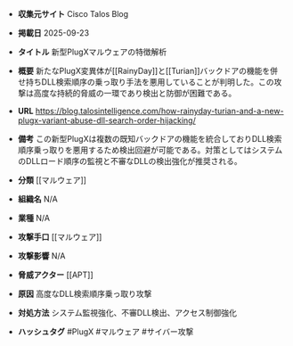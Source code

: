 - **収集元サイト**
Cisco Talos Blog

- **掲載日**
2025-09-23

- **タイトル**
新型PlugXマルウェアの特徴解析

- **概要**
新たなPlugX変異体が[[RainyDay]]と[[Turian]]バックドアの機能を併せ持ちDLL検索順序の乗っ取り手法を悪用していることが判明した。この攻撃は高度な持続的脅威の一環であり検出と防御が困難である。

- **URL**
https://blog.talosintelligence.com/how-rainyday-turian-and-a-new-plugx-variant-abuse-dll-search-order-hijacking/

- **備考**
この新型PlugXは複数の既知バックドアの機能を統合しておりDLL検索順序乗っ取りを悪用するため検出回避が可能である。対策としてはシステムのDLLロード順序の監視と不審なDLLの検出強化が推奨される。

- **分類**
[[マルウェア]]

- **組織名**
N/A

- **業種**
N/A

- **攻撃手口**
[[マルウェア]]

- **攻撃影響**
N/A

- **脅威アクター**
[[APT]]

- **原因**
高度なDLL検索順序乗っ取り攻撃

- **対処方法**
システム監視強化、不審DLL検出、アクセス制御強化

- **ハッシュタグ**
#PlugX #マルウェア #サイバー攻撃
